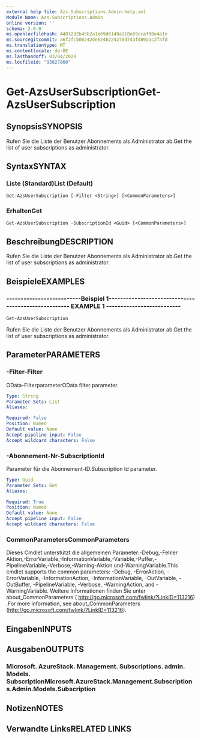 ```yaml
---
external help file: Azs.Subscriptions.Admin-help.xml
Module Name: Azs.Subscriptions.Admin
online version: ''
schema: 2.0.0
ms.openlocfilehash: 4403232b45b2a1e69d6148a118e69ccaf80e4a1e
ms.sourcegitcommit: a6f2fc500242de6248224278d743fd09aac2fafd
ms.translationtype: MT
ms.contentlocale: de-DE
ms.lasthandoff: 03/04/2020
ms.locfileid: "93827860"
---
```

# <span data-ttu-id="e1e38-101">Get-AzsUserSubscription</span><span class="sxs-lookup"><span data-stu-id="e1e38-101">Get-AzsUserSubscription</span></span>

## <span data-ttu-id="e1e38-102">Synopsis</span><span class="sxs-lookup"><span data-stu-id="e1e38-102">SYNOPSIS</span></span>
<span data-ttu-id="e1e38-103">Rufen Sie die Liste der Benutzer Abonnements als Administrator ab.</span><span class="sxs-lookup"><span data-stu-id="e1e38-103">Get the list of user subscriptions as administrator.</span></span>

## <span data-ttu-id="e1e38-104">Syntax</span><span class="sxs-lookup"><span data-stu-id="e1e38-104">SYNTAX</span></span>

### <span data-ttu-id="e1e38-105">Liste (Standard)</span><span class="sxs-lookup"><span data-stu-id="e1e38-105">List (Default)</span></span>
```
Get-AzsUserSubscription [-Filter <String>] [<CommonParameters>]
```

### <span data-ttu-id="e1e38-106">Erhalten</span><span class="sxs-lookup"><span data-stu-id="e1e38-106">Get</span></span>
```
Get-AzsUserSubscription -SubscriptionId <Guid> [<CommonParameters>]
```

## <span data-ttu-id="e1e38-107">Beschreibung</span><span class="sxs-lookup"><span data-stu-id="e1e38-107">DESCRIPTION</span></span>
<span data-ttu-id="e1e38-108">Rufen Sie die Liste der Benutzer Abonnements als Administrator ab.</span><span class="sxs-lookup"><span data-stu-id="e1e38-108">Get the list of user subscriptions as administrator.</span></span>

## <span data-ttu-id="e1e38-109">Beispiele</span><span class="sxs-lookup"><span data-stu-id="e1e38-109">EXAMPLES</span></span>

### <span data-ttu-id="e1e38-110">--------------------------Beispiel 1--------------------------</span><span class="sxs-lookup"><span data-stu-id="e1e38-110">-------------------------- EXAMPLE 1 --------------------------</span></span>
```
Get-AzsUserSubscription
```

<span data-ttu-id="e1e38-111">Rufen Sie die Liste der Benutzer Abonnements als Administrator ab.</span><span class="sxs-lookup"><span data-stu-id="e1e38-111">Get the list of user subscriptions as administrator.</span></span>

## <span data-ttu-id="e1e38-112">Parameter</span><span class="sxs-lookup"><span data-stu-id="e1e38-112">PARAMETERS</span></span>

### <span data-ttu-id="e1e38-113">-Filter</span><span class="sxs-lookup"><span data-stu-id="e1e38-113">-Filter</span></span>
<span data-ttu-id="e1e38-114">OData-Filterparameter</span><span class="sxs-lookup"><span data-stu-id="e1e38-114">OData filter parameter.</span></span>

```yaml
Type: String
Parameter Sets: List
Aliases: 

Required: False
Position: Named
Default value: None
Accept pipeline input: False
Accept wildcard characters: False
```

### <span data-ttu-id="e1e38-115">-Abonnement-Nr</span><span class="sxs-lookup"><span data-stu-id="e1e38-115">-SubscriptionId</span></span>
<span data-ttu-id="e1e38-116">Parameter für die Abonnement-ID.</span><span class="sxs-lookup"><span data-stu-id="e1e38-116">Subscription Id parameter.</span></span>

```yaml
Type: Guid
Parameter Sets: Get
Aliases: 

Required: True
Position: Named
Default value: None
Accept pipeline input: False
Accept wildcard characters: False
```

### <span data-ttu-id="e1e38-117">CommonParameters</span><span class="sxs-lookup"><span data-stu-id="e1e38-117">CommonParameters</span></span>
<span data-ttu-id="e1e38-118">Dieses Cmdlet unterstützt die allgemeinen Parameter:-Debug,-Fehler Aktion,-ErrorVariable,-InformationVariable,-Variable,-Puffer,-PipelineVariable,-Verbose,-Warning-Aktion und-WarningVariable.</span><span class="sxs-lookup"><span data-stu-id="e1e38-118">This cmdlet supports the common parameters: -Debug, -ErrorAction, -ErrorVariable, -InformationAction, -InformationVariable, -OutVariable, -OutBuffer, -PipelineVariable, -Verbose, -WarningAction, and -WarningVariable.</span></span> <span data-ttu-id="e1e38-119">Weitere Informationen finden Sie unter about_CommonParameters ( http://go.microsoft.com/fwlink/?LinkID=113216) .</span><span class="sxs-lookup"><span data-stu-id="e1e38-119">For more information, see about_CommonParameters (http://go.microsoft.com/fwlink/?LinkID=113216).</span></span>

## <span data-ttu-id="e1e38-120">Eingaben</span><span class="sxs-lookup"><span data-stu-id="e1e38-120">INPUTS</span></span>

## <span data-ttu-id="e1e38-121">Ausgaben</span><span class="sxs-lookup"><span data-stu-id="e1e38-121">OUTPUTS</span></span>

### <span data-ttu-id="e1e38-122">Microsoft. AzureStack. Management. Subscriptions. admin. Models. Subscription</span><span class="sxs-lookup"><span data-stu-id="e1e38-122">Microsoft.AzureStack.Management.Subscriptions.Admin.Models.Subscription</span></span>

## <span data-ttu-id="e1e38-123">Notizen</span><span class="sxs-lookup"><span data-stu-id="e1e38-123">NOTES</span></span>

## <span data-ttu-id="e1e38-124">Verwandte Links</span><span class="sxs-lookup"><span data-stu-id="e1e38-124">RELATED LINKS</span></span>

